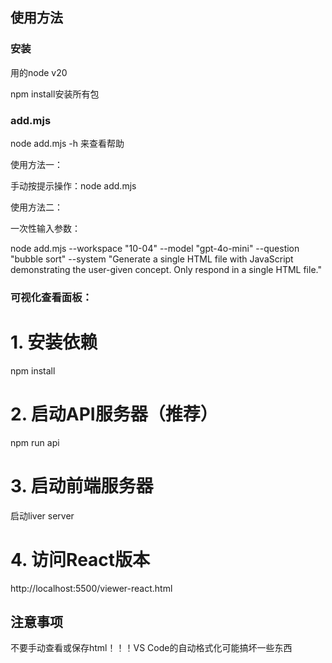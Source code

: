## 使用方法

### 安装

用的node v20

npm install安装所有包

### add.mjs

node add.mjs -h 来查看帮助

使用方法一：

手动按提示操作：node add.mjs

使用方法二：

一次性输入参数：

node add.mjs --workspace "10-04" --model "gpt-4o-mini" --question "bubble sort" --system "Generate a single HTML file with JavaScript demonstrating the user-given concept. Only respond in a single HTML file."

### 可视化查看面板：

# 1. 安装依赖
npm install

# 2. 启动API服务器（推荐）
npm run api

# 3. 启动前端服务器
启动liver server

# 4. 访问React版本
http://localhost:5500/viewer-react.html


## 注意事项

不要手动查看或保存html！！！VS Code的自动格式化可能搞坏一些东西



